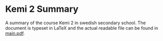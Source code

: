 # Kemi 2 Summary
A summary of the course Kemi 2 in swedish secondary school. The document is typeset in LaTeX and the actual readable file can be found in [main.pdf](main.pdf).
